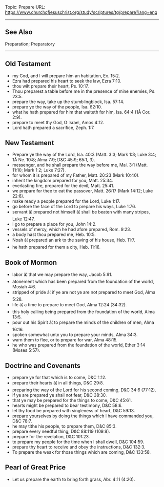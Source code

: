 Topic: Prepare
URL: https://www.churchofjesuschrist.org/study/scriptures/tg/prepare?lang=eng

---

## See Also

Preparation; Preparatory

---

## Old Testament

- my God, and I will prepare him an habitation, Ex. 15:2.
- Ezra had prepared his heart to seek the law, Ezra 7:10.
- thou wilt prepare their heart, Ps. 10:17.
- Thou preparest a table before me in the presence of mine enemies, Ps. 23:5.
- prepare the way, take up the stumblingblock, Isa. 57:14.
- prepare ye the way of the people, Isa. 62:10.
- what he hath prepared for him that waiteth for him, Isa. 64:4 (1Â Cor. 2:9).
- prepare to meet thy God, O Israel, Amos 4:12.
- Lord hath prepared a sacrifice, Zeph. 1:7.

## New Testament

- Prepare ye the way of the Lord, Isa. 40:3 (Matt. 3:3; Mark 1:3; Luke 3:4; 1Â Ne. 10:8; Alma 7:9; D&C 45:9; 65:1, 3).
- messenger, and he shall prepare the way before me, Mal. 3:1 (Matt. 11:10; Mark 1:2; Luke 7:27).
- for whom it is prepared of my Father, Matt. 20:23 (Mark 10:40).
- inherit the kingdom prepared for you, Matt. 25:34.
- everlasting fire, prepared for the devil, Matt. 25:41.
- we prepare for thee to eat the passover, Matt. 26:17 (Mark 14:12; Luke 22:8).
- make ready a people prepared for the Lord, Luke 1:17.
- go before the face of the Lord to prepare his ways, Luke 1:76.
- servant â¦ prepared not himself â¦ shall be beaten with many stripes, Luke 12:47.
- I go to prepare a place for you, John 14:2.
- vessels of mercy, which he had afore prepared, Rom. 9:23.
- a body hast thou prepared me, Heb. 10:5.
- Noah â¦ prepared an ark to the saving of his house, Heb. 11:7.
- he hath prepared for them a city, Heb. 11:16.

## Book of Mormon

- labor â¦ that we may prepare the way, Jacob 5:61.
- atonement which has been prepared from the foundation of the world, Mosiah 4:6.
- stripped of pride â¦ if ye are not ye are not prepared to meet God, Alma 5:28.
- life â¦ a time to prepare to meet God, Alma 12:24 (34:32).
- this holy calling being prepared from the foundation of the world, Alma 13:5.
- pour out his Spirit â¦ to prepare the minds of the children of men, Alma 16:16.
- spoken somewhat unto you to prepare your minds, Alma 34:3.
- warn them to flee, or to prepare for war, Alma 48:15.
- he who was prepared from the foundation of the world, Ether 3:14 (Moses 5:57).

## Doctrine and Covenants

- prepare ye for that which is to come, D&C 1:12.
- prepare their hearts â¦ in all things, D&C 29:8.
- preparing the way of the Lord for his second coming, D&C 34:6 (77:12).
- if ye are prepared ye shall not fear, D&C 38:30.
- that ye may be prepared for the things to come, D&C 45:61.
- hearts might be prepared to bear testimony, D&C 58:6.
- let thy food be prepared with singleness of heart, D&C 59:13.
- prepare yourselves by doing the things which I have commanded you, D&C 78:7.
- he may tithe his people, to prepare them, D&C 85:3.
- prepare every needful thing, D&C 88:119 (109:8).
- prepare for the revelation, D&C 101:23.
- to prepare my people for the time when I shall dwell, D&C 104:59.
- prepare thy heart to receive and obey the instructions, D&C 132:3.
- To prepare the weak for those things which are coming, D&C 133:58.

## Pearl of Great Price

- Let us prepare the earth to bring forth grass, Abr. 4:11 (4:20).

